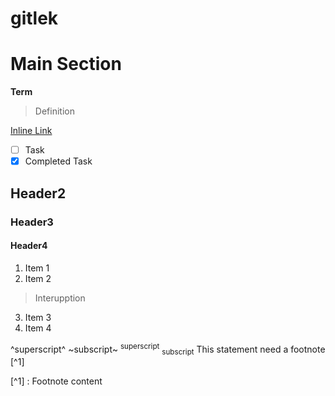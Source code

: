# gitlek
# Main Section
**Term**
>Definition

[Inline Link](https://www.google.com/)
- [ ] Task
- [x] Completed Task

## Header2
### Header3
#### Header4

1. Item 1
2. Item 2
> Interupption
3. Item 3
4. Item 4

^superscript^ ~subscript~
<sup>superscript</sup>
<sub>subscript</sub>
This statement need a footnote [^1]

[^1] : Footnote content
